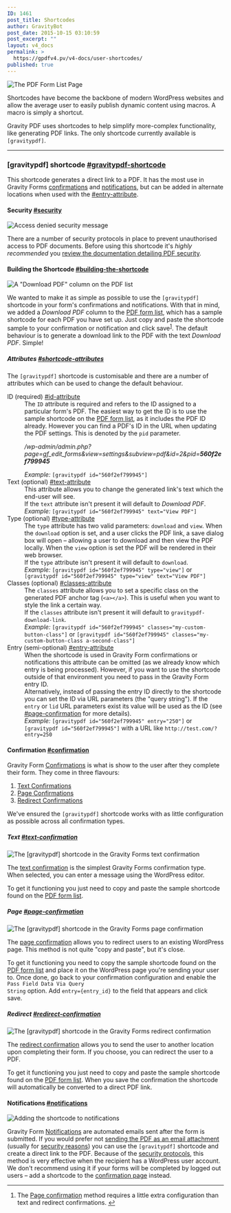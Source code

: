 ```yaml
---
ID: 1461
post_title: Shortcodes
author: GravityBot
post_date: 2015-10-15 03:10:59
post_excerpt: ""
layout: v4_docs
permalink: >
  https://gpdfv4.pv/v4-docs/user-shortcodes/
published: true
---
```

<img src="https://gpdfv4.pv/app/uploads/2015/10/shortcode-sample.png" alt="The PDF Form List Page" />

Shortcodes have become the backbone of modern WordPress websites and allow the average user to easily publish dynamic content using macros. A macro is simply a shortcut.

Gravity PDF uses shortcodes to help simplify more-complex functionality, like generating PDF links. The only shortcode currently available is <code>[gravitypdf]</code>.

<hr />

<h3>[gravitypdf] shortcode <a href="#gravitypdf-shortcode" title="" id="gravitypdf-shortcode">#gravitypdf-shortcode</a></h3>

This shortcode generates a direct link to a PDF. It has the most use in Gravity Forms <a href="https://www.gravityhelp.com/documentation/article/configuring-confirmations-in-gravity-forms/">confirmations</a> and <a href="https://www.gravityhelp.com/documentation/article/configuring-notifications-in-gravity-forms/">notifications</a>, but can be added in alternate locations when used with the <a href="#entry-attribute">#entry-attribute</a>.

<h4>Security <a href="#security" title="" id="security">#security</a></h4>

<img src="https://gpdfv4.pv/app/uploads/2015/10/security-restrictions.png" alt="Access denied security message" />

There are a number of security protocols in place to prevent unauthorised access to PDF documents. Before using this shortcode it's <em>highly recommended</em> you <a href="#">review the documentation detailing PDF security</a>.

<h4>Building the Shortcode <a href="#building-the-shortcode" title="" id="building-the-shortcode">#building-the-shortcode</a></h4>

<img src="https://gpdfv4.pv/app/uploads/2015/10/download-pdf-column.png" alt="A &quot;Download PDF&quot; column on the PDF list" />

We wanted to make it as simple as possible to use the <code>[gravitypdf]</code> shortcode in your form's confirmations and notifications. With that in mind, we added a <em>Download PDF</em> column to the <a href="#">PDF form list</a>, which has a sample shortcode for each PDF you have set up. Just copy and paste the shortcode sample to your confirmation or notification and click save<sup id="fnref-1461-1"><a href="#fn-1461-1" rel="footnote">1</a></sup>. The default behaviour is to generate a download link to the PDF with the text <em>Download PDF</em>. Simple!

<h5>Attributes <a href="#shortcode-attributes" title="" id="shortcode-attributes">#shortcode-attributes</a></h5>

The <code>[gravitypdf]</code> shortcode is customisable and there are a number of attributes which can be used to change the default behaviour.

<dl>
<dt>ID (required) <a href="#id-attribute" title="" id="id-attribute">#id-attribute</a></dt>
<dd>
The <code>ID</code> attribute is required and refers to the ID assigned to a particular form's PDF. The easiest way to get the ID is to use the sample shortcode on the <a href="#">PDF form list</a>, as it includes the PDF ID already. However you can find a PDF's ID in the URL when updating the PDF settings. This is denoted by the <code>pid</code> parameter.

<em>/wp-admin/admin.php?page=gf_edit_forms&amp;view=settings&amp;subview=pdf&amp;id=2&amp;pid=<strong>560f2ef799945</strong></em>
</dd>

<dd><em>Example:</em> <code>[gravitypdf id="560f2ef799945"]</code></dd>

<dt>Text (optional) <a href="#text-attribute" title="" id="text-attribute">#text-attribute</a></dt>
<dd>This attribute allows you to change the generated link's text which the end-user will see.</dd>

<dd>If the <code>text</code> attribute isn't present it will default to <em>Download PDF</em>.</dd>

<dd><em>Example:</em> <code>[gravitypdf id="560f2ef799945" text="View PDF"]</code></dd>

<dt>Type (optional) <a href="#type-attribute" title="" id="type-attribute">#type-attribute</a></dt>
<dd>The <code>type</code> attribute has two valid parameters: <code>download</code> and <code>view</code>. When the <code>download</code> option is set, and a user clicks the PDF link, a save dialog box will open – allowing a user to download and then view the PDF locally. When the <code>view</code> option is set the PDF will be rendered in their web browser.</dd>

<dd>If the <code>type</code> attribute isn't present it will default to <code>download</code>.</dd>

<dd><em>Example:</em> <code>[gravitypdf id="560f2ef799945" type="view"]</code> or <code>[gravitypdf id="560f2ef799945" type="view" text="View PDF"]</code></dd>

<dt>Classes (optional) <a href="#classes-attribute" title="" id="classes-attribute">#classes-attribute</a></dt>
<dd>The <code>classes</code> attribute allows you to set a specific class on the generated PDF anchor tag (<code>&lt;a&gt;&lt;/a&gt;</code>). This is useful when you want to style the link a certain way.</dd>

<dd>If the <code>classes</code> attribute isn't present it will default to <code>gravitypdf-download-link</code>.</dd>

<dd><em>Example:</em> <code>[gravitypdf id="560f2ef799945" classes="my-custom-button-class"]</code> or <code>[gravitypdf id="560f2ef799945" classes="my-custom-button-class a-second-class"]</code></dd>

<dt>Entry (semi-optional) <a href="#entry-attribute" title="" id="entry-attribute">#entry-attribute</a></dt>
<dd>When the shortcode is used in Gravity Form confirmations or notifications this attribute can be omitted (as we already know which entry is being processed). However, if you want to use the shortcode outside of that environment you need to pass in the Gravity Form entry ID.</dd>

<dd>Alternatively, instead of passing the entry ID directly to the shortcode you can set the ID via URL parameters (the "query string"). If the <code>entry</code> or <code>lid</code> URL parameters exist its value will be used as the ID (see <a href="#page-confirmation">#page-confirmation</a> for more details).</dd>

<dd><em>Example:</em> <code>[gravitypdf id="560f2ef799945" entry="250"]</code> or <code>[gravitypdf id="560f2ef799945"]</code> with a URL like <code>http://test.com/?entry=250</code></dd>
</dl>

<h4>Confirmation <a href="#confirmation" title="" id="confirmation">#confirmation</a></h4>

Gravity Form <a href="https://www.gravityhelp.com/documentation/article/configuring-confirmations-in-gravity-forms/">Confirmations</a> is what is show to the user after they complete their form. They come in three flavours:

<ol>
<li><a href="#text-confirmation">Text Confirmations</a></li>
<li><a href="#page-confirmation">Page Confirmations</a></li>
<li><a href="#redirect-confirmation">Redirect Confirmations</a></li>
</ol>

We've ensured the <code>[gravitypdf]</code> shortcode works with as little configuration as possible across all confirmation types.

<h5>Text <a href="#text-confirmation" title="" id="text-confirmation">#text-confirmation</a></h5>

<img src="https://gpdfv4.pv/app/uploads/2015/10/text-confirmation.png" alt="The [gravitypdf] shortcode in the Gravity Forms text confirmation" />

The <a href="https://www.gravityhelp.com/documentation/article/configuring-confirmations-in-gravity-forms/#text-confirmations">text confirmation</a> is the simplest Gravity Forms confirmation type. When selected, you can enter a message using the WordPress editor.

To get it functioning you just need to copy and paste the sample shortcode found on the <a href="#">PDF form list</a>.

<h5>Page <a href="#page-confirmation" title="" id="page-confirmation">#page-confirmation</a></h5>

<img src="https://gpdfv4.pv/app/uploads/2015/10/page-redirect.png" alt="The [gravitypdf] shortcode in the Gravity Forms page confirmation" />

The <a href="https://www.gravityhelp.com/documentation/article/configuring-confirmations-in-gravity-forms/#page-confirmations">page confirmation</a> allows you to redirect users to an existing WordPress page. This method is not quite "copy and paste", but it's close.

To get it functioning you need to copy the sample shortcode found on the <a href="#">PDF form list</a> and place it on the WordPress page you're sending your user to. Once done, go back to your confirmation configuration and enable the <code>Pass Field Data Via Query String</code> option. Add <code>entry={entry_id}</code> to the field that appears and click save.

<h5>Redirect <a href="#redirect-confirmation" title="" id="redirect-confirmation">#redirect-confirmation</a></h5>

<img src="https://gpdfv4.pv/app/uploads/2015/10/redirect-confirmation.png" alt="The [gravitypdf] shortcode in the Gravity Forms redirect confirmation" />

The <a href="https://www.gravityhelp.com/documentation/article/configuring-confirmations-in-gravity-forms/#redirect-confirmation">redirect confirmation</a> allows you to send the user to another location upon completing their form. If you choose, you can redirect the user to a PDF.

To get it functioning you just need to copy and paste the sample shortcode found on the <a href="#">PDF form list</a>. When you save the confirmation the shortcode will automatically be converted to a direct PDF link.

<h4>Notifications <a href="#notifications" title="" id="notifications">#notifications</a></h4>

<img src="https://gpdfv4.pv/app/uploads/2015/10/notification-example.png" alt="Adding the shortcode to notifications" />

Gravity Form <a href="https://www.gravityhelp.com/documentation/article/configuring-notifications-in-gravity-forms/">Notifications</a> are automated emails sent after the form is submitted. If you would prefer not <a href="#">sending the PDF as an email attachment</a> (usually for <a href="#">security reasons</a>) you can use the <code>[gravitypdf]</code> shortcode and create a direct link to the PDF. Because of the <a href="#">security protocols</a>, this method is very effective when the recipient has a WordPress user account. We don't recommend using it if your forms will be completed by logged out users – add a shortcode to the <a href="#confirmation">confirmation page</a> instead.

<div class="footnotes">
<hr />
<ol>

<li id="fn-1461-1">
The <a href="#page-confirmation">Page confirmation</a> method requires a little extra configuration than text and redirect confirmations.&#160;<a href="#fnref-1461-1" rev="footnote">&#8617;</a>
</li>

</ol>
</div>